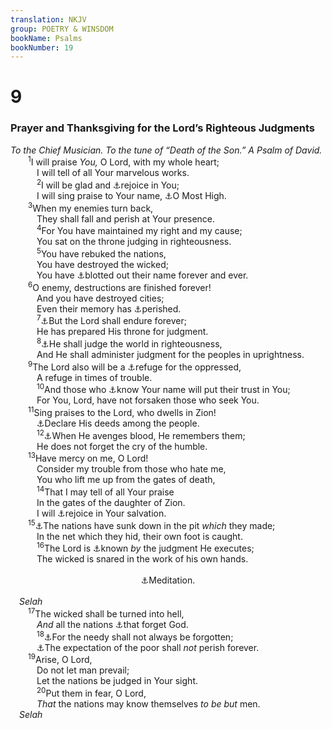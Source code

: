 ```yaml
---
translation: NKJV
group: POETRY & WINSDOM
bookName: Psalms 
bookNumber: 19
---
```


<div class="title"><h1>9</h1><h3>Prayer and Thanksgiving for the Lord’s Righteous Judgments</h3><i>To the Chief Musician. To the tune of “Death of the Son.” A Psalm of David.</i></div>
<span class="verse thi_9_1">  <sup>1</sup>I will praise <i>You,</i> O Lord, with my whole heart;<br/>   I will tell of all Your marvelous works.<br/></span>
<span class="verse thi_9_2">   <sup>2</sup>I will be glad and <a data-toggle="tooltip" data-placement="bottom" title="Ps. 5:11; 104:34">⚓</a>rejoice in You;<br/>   I will sing praise to Your name, <a data-toggle="tooltip" data-placement="bottom" title="(Ps. 83:18; 92:1)">⚓</a>O Most High.<br/></span>
<span class="verse thi_9_3">  <sup>3</sup>When my enemies turn back,<br/>   They shall fall and perish at Your presence.<br/></span>
<span class="verse thi_9_4">   <sup>4</sup>For You have maintained my right and my cause;<br/>   You sat on the throne judging in righteousness.<br/></span>
<span class="verse thi_9_5">   <sup>5</sup>You have rebuked the nations,<br/>   You have destroyed the wicked;<br/>   You have <a data-toggle="tooltip" data-placement="bottom" title="Prov. 10:7">⚓</a>blotted out their name forever and ever.<br/></span>
<span class="verse thi_9_6">  <sup>6</sup>O enemy, destructions are finished forever!<br/>   And you have destroyed cities;<br/>   Even their memory has <a data-toggle="tooltip" data-placement="bottom" title="(Ps. 34:16)">⚓</a>perished.<br/></span>
<span class="verse thi_9_7">   <sup>7</sup><a data-toggle="tooltip" data-placement="bottom" title="Ps. 102:12, 26; Heb. 1:11">⚓</a>But the Lord shall endure forever;<br/>   He has prepared His throne for judgment.<br/></span>
<span class="verse thi_9_8">   <sup>8</sup><a data-toggle="tooltip" data-placement="bottom" title="(Ps. 96:13; 98:9; Acts 17:31)">⚓</a>He shall judge the world in righteousness,<br/>   And He shall administer judgment for the peoples in uprightness.<br/></span>
<span class="verse thi_9_9">  <sup>9</sup>The Lord also will be a <a data-toggle="tooltip" data-placement="bottom" title="Ps. 32:7; 46:1; 91:2">⚓</a>refuge for the oppressed,<br/>   A refuge in times of trouble.<br/></span>
<span class="verse thi_9_10">   <sup>10</sup>And those who <a data-toggle="tooltip" data-placement="bottom" title="Ps. 91:14">⚓</a>know Your name will put their trust in You;<br/>   For You, Lord, have not forsaken those who seek You.<br/></span>
<span class="verse thi_9_11">  <sup>11</sup>Sing praises to the Lord, who dwells in Zion!<br/>   <a data-toggle="tooltip" data-placement="bottom" title="Ps. 66:16; 107:22">⚓</a>Declare His deeds among the people.<br/></span>
<span class="verse thi_9_12">   <sup>12</sup><a data-toggle="tooltip" data-placement="bottom" title="(Gen. 9:5; Ps. 72:14)">⚓</a>When He avenges blood, He remembers them;<br/>   He does not forget the cry of the humble.<br/></span>
<span class="verse thi_9_13">  <sup>13</sup>Have mercy on me, O Lord!<br/>   Consider my trouble from those who hate me,<br/>   You who lift me up from the gates of death,<br/></span>
<span class="verse thi_9_14">   <sup>14</sup>That I may tell of all Your praise<br/>   In the gates of the daughter of Zion.<br/>   I will <a data-toggle="tooltip" data-placement="bottom" title="Ps. 13:5; 20:5; 35:9">⚓</a>rejoice in Your salvation.<br/></span>
<span class="verse thi_9_15">  <sup>15</sup><a data-toggle="tooltip" data-placement="bottom" title="Ps. 7:15, 16">⚓</a>The nations have sunk down in the pit <i>which</i> they made;<br/>   In the net which they hid, their own foot is caught.<br/></span>
<span class="verse thi_9_16">   <sup>16</sup>The Lord is <a data-toggle="tooltip" data-placement="bottom" title="Ex. 7:5">⚓</a>known <i>by</i> the judgment He executes;<br/>   The wicked is snared in the work of his own hands.<br/> <aside style="text-align:center;"><a data-toggle="tooltip" data-placement="bottom" title="Ps. 92:3">⚓</a>Meditation.</aside><br/> <i>Selah</i><br/></span>
<span class="verse thi_9_17">  <sup>17</sup>The wicked shall be turned into hell,<br/>   <i>And</i> all the nations <a data-toggle="tooltip" data-placement="bottom" title="Job 8:13; Ps. 50:22">⚓</a>that forget God.<br/></span>
<span class="verse thi_9_18">   <sup>18</sup><a data-toggle="tooltip" data-placement="bottom" title="Ps. 9:12; 12:5">⚓</a>For the needy shall not always be forgotten;<br/>   <a data-toggle="tooltip" data-placement="bottom" title="(Ps. 62:5; 71:5); Prov. 23:18">⚓</a>The expectation of the poor shall <i>not</i> perish forever.<br/></span>
<span class="verse thi_9_19">  <sup>19</sup>Arise, O Lord,<br/>   Do not let man prevail;<br/>   Let the nations be judged in Your sight.<br/></span>
<span class="verse thi_9_20">   <sup>20</sup>Put them in fear, O Lord,<br/>   <i>That</i> the nations may know themselves <i>to</i> <i>be</i> <i>but</i> men.<br/> <i>Selah</i><br/></span>
